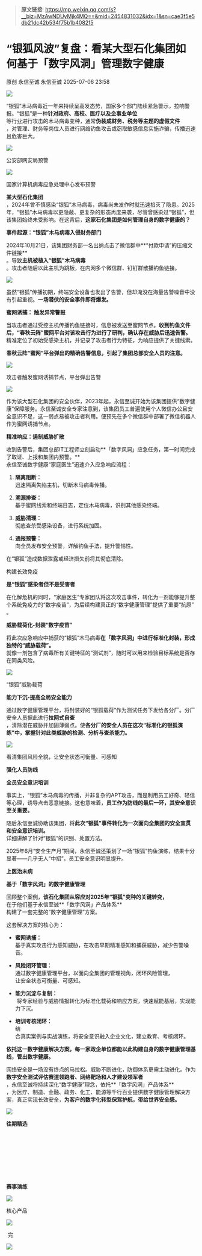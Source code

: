 > **原文链接**: https://mp.weixin.qq.com/s?__biz=MzAwNDUyMjk4MQ==&mid=2454831032&idx=1&sn=cae3f5e5db21dc42b534f75b1b4082f5

#  “银狐风波”复盘：看某大型石化集团如何基于「数字风洞」管理数字健康  
原创 永信至诚  永信至诚   2025-07-06 23:58  
  
![](https://mmbiz.qpic.cn/sz_mmbiz_png/D5XCicp6wr0RfBQAT2sASY58j8pBDKd72gUSQmKgdV8GpibT1VYWibYia8yGtyjISGzicPu7Ecy27Booo5YaCuxROpw/640?wx_fmt=png "")  
  
  
“银狐”木马病毒近一年来持续呈高发态势，国家多个部门陆续紧急警示，拉响警报。“银狐”是一种**针对政府、高校、医疗以及企事业单位**  
等行业进行攻击的木马病毒变种，通常**伪装成财务、税务等主题的虚假文件**  
，对管理、财务等岗位人员进行网络钓鱼攻击或窃取敏感信息实施诈骗，传播迅速且危害巨大。  
  
  
![](https://mmbiz.qpic.cn/sz_mmbiz_png/D5XCicp6wr0RQeZ1O4WiaoraDsQwCicxBjU7kY2JgNZwibq24xickoj51kic3s8LqNHiavHkKnJC14yrqWACOWIjlAFTg/640?wx_fmt=png "")  
  
公安部网安局预警  
  
![](https://mmbiz.qpic.cn/sz_mmbiz_png/D5XCicp6wr0RF2MfnVuwKwuWODPz85oGiaG7uhNXXJWlctYOdOSMpuic9b5Aqic4G9wNibgVvJvjm8ILe03z2smA8LA/640?wx_fmt=png "")  
  
国家计算机病毒应急处理中心发布预警  
  
  
**某大型石化集团**  
，2024年曾不慎感染“银狐”木马病毒，病毒尚未发作时就迅速掐灭了隐患。2025年，“银狐”木马病毒以更隐蔽、更复杂的形态再度来袭，尽管曾感染过“银狐”，但该集团始终未受影响。在这背后，**这家石化集团是如何管理自身的数字健康的？**  
  
  
**事件起源：“银狐”木马病毒入侵财务部门**  
  
  
2024年10月21日，该集团财务部一名出纳点击了微信群中**“付款申请”的压缩文件链接**  
。导致**主机被植入“银狐”木马病毒**  
。攻击者随后以此主机为跳板，在内网多个微信群、钉钉群散播钓鱼链接。  
  
  
![](https://mmbiz.qpic.cn/sz_mmbiz_png/D5XCicp6wr0Td7x7Eyk1fD2foXTI9qyRicOU0eGtJhFBbLnSicI0S42bQM3icFvIVlTByUFVFBia5G3iaCibTeBWp1YZg/640?wx_fmt=png "")  
  
  
虽然“银狐”传播初期，终端安全设备也发出了告警，但却淹没在海量告警噪音中没有引起重视。**一场潜伏的安全事件即将爆发。**  
  
  
**蜜网诱捕： 触发异常警报**  
  
  
当攻击者通过受控主机传播钓鱼链接时，信息被发送至蜜网节点。**收到钓鱼文件后，“春秋云阵”蜜网平台对该攻击行为进行了研判，确认存在威胁后迅速告警。**  
精准定位了初始受感染主机，并记录了攻击者行为特征，为响应提供了关键线索。  
  
  
**春秋云阵“蜜网”平台弹出的精确告警信息，引起了集团总部安全人员的注意。**  
  
  
![](https://mmbiz.qpic.cn/sz_mmbiz_jpg/D5XCicp6wr0RF2MfnVuwKwuWODPz85oGiapwZGn2gedeYiad6H3RiaiaKwXGpg4D7QjbmygfO0jQdRFuGTEzoE5sFicA/640?wx_fmt=jpeg "")  
  
攻击者触发蜜网诱捕节点，平台弹出告警  
  
![](https://mmbiz.qpic.cn/mmbiz_png/NlhaF0LeqWkDygI60PETOxXT5yDCvRPx40lbtjqzLibaWMY14Rq9jEUHRT7Mh5QkPrOoUkXtRtepTmaXskKay8w/640?wx_fmt=png "")  
  
作为该大型石化集团的安全伙伴，2023年起，永信至诚开始为该集团提供“数字健康”保障服务。永信至诚安全专家注意到，该集团员工普遍使用个人微信办公且安全意识不足，这一弱点易被攻击者利用。便预先在多个微信群中部署了微信机器人作为蜜网诱捕节点。  
  
  
**精准响应：遏制威胁扩散**  
  
  
收到告警后，集团总部IT工程师立刻启动**「数字风洞」应急任务，第一时间完成了取证、上报和集团内预警。**  
永信至诚数字健康“家庭医生”迅速介入应急响应流程：  
  
1. **隔离阻断：**  
迅速隔离失陷主机，切断木马病毒传播。  
  
1. **溯源排查：**  
基于蜜网线索和终端日志，定位木马病毒，识别其他感染终端。  
  
1. **威胁清理：**  
彻底查杀受感染设备，进行系统加固。  
  
1. **通报预警：**  
向全员发布安全预警，详解钓鱼手法，提升警惕性。  
  
在“银狐”造成数据泄露或经济损失前将其彻底清除。  
  
  
构建长效免疫  
  
**是“银狐”感染者但不是受害者**  
  
  
在化解危机的同时，“家庭医生”专家团队将这次攻击事件，转化为一剂能够提升整个系统免疫力的“数字疫苗”，为后续构建真正的“数字健康管理”提供了重要“抗原” 。  
  
  
**威胁载荷化-封装“数字疫苗”**  
  
将此次应急响应中捕获的“银狐”木马病毒**在「数字风洞」中进行标准化封装，形成独特的“威胁载荷”。**  
就像一剂包含了病毒所有关键特征的“测试剂”，随时可以用来检验目标系统是否存在同类风险。  
  
  
![](https://mmbiz.qpic.cn/sz_mmbiz_png/D5XCicp6wr0Td7x7Eyk1fD2foXTI9qyRic4nw7fia6GTSwwYA6QNanNgmeUOB812DdXqEojX3EVsRZuLU3ftSzMTg/640?wx_fmt=png "")  
  
“银狐”威胁载荷  
  
  
**能力下沉-提高全局安全能力**  
  
通过数字健康管理平台，将封装好的“银狐载荷”作为测试任务下发给各分厂。分厂安全人员据此进行**拉网式自查**  
，清除潜在威胁并加固薄弱点。使**各分厂的安全人员在这次“标准化的银狐演练”中，掌握针对此类威胁的检测、分析与查杀能力。**  
  
  
![](https://mmbiz.qpic.cn/sz_mmbiz_png/D5XCicp6wr0RQeZ1O4WiaoraDsQwCicxBjU2a4V3fLDiaPYn0QkgreeywibxqMUak4UXDXEgicD7qJY59QP9hEcxU7Mw/640?wx_fmt=png "")  
  
看清集团风险全貌，让安全状态可衡量、可感知  
  
  
**强化人员防线**  
  
**全员安全意识培训**  
  
  
事实上，“银狐”木马病毒的传播，并非复杂的APT攻击，而是利用员工好奇、轻信等心理，诱导点击恶意链接。这也意味着，**员工作为防线的最后一环，其安全意识至关重要。**  
  
  
随后永信至诚协助该集团，将**此次“银狐”事件转化为一次面向全集团的安全宣贯和安全意识培训。**  
详细讲解了针对“银狐”的识别、处置方法。  
  
  
2025年6月“安全生产月”期间，永信至诚还策划了一场“银狐”钓鱼演练，结果十分显著——几乎无人“中招”，员工安全意识明显提升。  
  
  
**上医治未病**  
  
**基于「数字风洞」的数字健康管理**  
  
  
回顾整个案例，**该石化集团从容应对2025年“银狐”变种的关键转变，**  
在于他们基于永信至诚**「数字风洞」产品体系**  
构建了一套完整的“数字健康管理”方案。  
  
  
这套解决方案的核心为：  
  
  
- **蜜网诱捕：**  
基于真实攻击行为感知威胁，在攻击早期精准感知和捕获威胁，减少告警噪音。  
  
- **风险闭环管理：**  
通过数字健康管理平台，以面向全集团的管理视角，闭环风险管理，  
让安全状态可衡量、可感知。  
  
- **能力沉淀与复制：**  
 将专家经验与威胁情报转化为标准化载荷和响应方案，快速赋能基层，实现能力下沉。  
  
- **培训考核闭环：**  
结  
合真实案例与实战演练，将安全意识融入企业文化，建立教育、考核闭环。  
  
  
  
  
**依托这一数字健康解决方案，每一家政企单位都能以此构建自身的数字健康管理基线，管出数字健康。**  
  
  
网络安全是一场没有终点的马拉松。威胁不断进化，防御体系更需主动进化。作为**数字安全测试评估赛道领跑者、网络靶场和人才建设领军者**  
，永信至诚将持续深化“数字健康”理念，依托**「数字风洞」产品体系**  
，为医疗、制造、金融、政务、化工、能源等千行百业提供数字健康管理解决方案，真正实现长效安全，**为客户的数字化转型保驾护航，带给世界安全感。**  
  
  
![](https://mmbiz.qpic.cn/sz_mmbiz_png/D5XCicp6wr0RfBQAT2sASY58j8pBDKd72wSX7QM7dibeUb5MNKSjoml18H3sTWf5ibotJqJM3ic4zn2fbiaa4urMyLQ/640?wx_fmt=png "")  
  
**往期精选**  
  
[](https://mp.weixin.qq.com/s?__biz=MzAwNDUyMjk4MQ==&mid=2454830697&idx=1&sn=5bc73edb139ca5f292b13dcec22b65ec&scene=21#wechat_redirect)  
[](https://mp.weixin.qq.com/s?__biz=MzAwNDUyMjk4MQ==&mid=2454830592&idx=1&sn=e94b3d45cc910fff130c5af6cd5c591c&scene=21#wechat_redirect)  
[](https://mp.weixin.qq.com/s?__biz=MzAwNDUyMjk4MQ==&mid=2454830456&idx=1&sn=6fec6680b3ae80faf15d8ce00923121f&scene=21#wechat_redirect)  
[](https://mp.weixin.qq.com/s?__biz=MzAwNDUyMjk4MQ==&mid=2454830141&idx=1&sn=64bce7e4378991693e84a4837604fe5e&scene=21#wechat_redirect)  
[](https://mp.weixin.qq.com/s?__biz=MzAwNDUyMjk4MQ==&mid=2454829347&idx=1&sn=6b63a35bd8ac5046e0216e782705ea63&scene=21#wechat_redirect)  
[](https://mp.weixin.qq.com/s?__biz=MzAwNDUyMjk4MQ==&mid=2454827130&idx=1&sn=25f89af6acf8516aa4e5821f96f98ae0&scene=21#wechat_redirect)  
[](https://mp.weixin.qq.com/s?__biz=MzAwNDUyMjk4MQ==&mid=2454827020&idx=1&sn=51edc74f86206d5b238730ce0d84f6de&chksm=8c8f8686bbf80f901645ee25489e6d454475dc21efe565de0f3dafcb1638d5c000eac6605fd1&token=447322482&lang=zh_CN&scene=21#wechat_redirect)  
[](https://mp.weixin.qq.com/s?__biz=MzAwNDUyMjk4MQ==&mid=2454825729&idx=1&sn=c5243db53f9f48cb2246261ddc892b26&scene=21#wechat_redirect)  
  
  
**赛事演练**  
  
  
![](https://mmbiz.qpic.cn/sz_mmbiz_jpg/D5XCicp6wr0RfBQAT2sASY58j8pBDKd72gtmPia7RTGyHblMtMDyKjx8r7joAf1LCZf7oVuPUG7ic7HokV0QI3egw/640?wx_fmt=jpeg "")  
  
  
核心产品  
  
  
![](https://mmbiz.qpic.cn/sz_mmbiz_png/D5XCicp6wr0RfBQAT2sASY58j8pBDKd727CLSTqs1CibNB7WvyibudFvsqNE5OlFFQjjaapCWuzPg8yYyAUmiblVOA/640?wx_fmt=png "")  
  
  
 完   
  
  
![](https://mmbiz.qpic.cn/sz_mmbiz_jpg/D5XCicp6wr0RfBQAT2sASY58j8pBDKd72jqeuE3Ms9JDzJBkQ3NicGZMt1ibvGnl4lFun1wjAS2F4oVcObudDwEjA/640?wx_fmt=jpeg "")  
  
  
